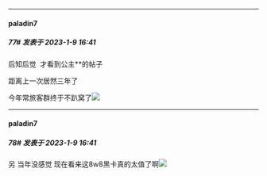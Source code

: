 

*****

####  paladin7  
##### 77#       发表于 2023-1-9 16:41

后知后觉  才看到公主**的帖子

距离上一次居然三年了

今年常旅客群终于不趴窝了<img src="https://static.saraba1st.com/image/smiley/face2017/037.png" referrerpolicy="no-referrer">

*****

####  paladin7  
##### 78#       发表于 2023-1-9 16:41

另 当年没感觉 现在看来这8w8黑卡真的太值了啊<img src="https://static.saraba1st.com/image/smiley/face2017/066.png" referrerpolicy="no-referrer">

